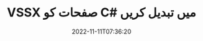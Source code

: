 ---
############################# Static ############################
layout: "auto-gen-merger"
date: 2022-11-11T07:36:20
draft: false
otherformats: dotx epub html mht mhtml odp ods odt one otp ott pdf pps ppsx ppt pptx

############################# Head ############################
head_title: "C# میں VSSX صفحات کی تبادلہ اور تبادلہ"
head_description: "دستاویزات کے انضمام API کا استعمال کرتے ہوئے C# میں ایک VSSX فائل کے اندر دو صفحات کی پوزیشنوں کو تبدیل اور تبادلہ کریں۔"

############################# Header ############################
title: "VSSX صفحات کو C# میں تبدیل کریں"
description: "VSSX صفحات کو .NET کوڈ کی چند سطروں کے ساتھ تبدیل کریں۔"
bg_image: "https://cms.admin.containerize.com/templates/aspose/App_Themes/V3/images/bg/header1.png"
bg_overlay: false
button:
    enable: true
    icon: "fas fa-arrow-down"
    label: "مفت ٹرائل ڈاؤن لوڈ کریں۔"
    link: "https://downloads.groupdocs.com/merger/net"

############################# SubMenu ############################
submenu:
    enable: true

    left:
        img_alt: "GroupDocs.Merger for .NET"
        image: "https://cms.admin.containerize.com/templates/groupdocs/images/product-logos/90x90-noborder/groupdocs-merger-net.png"
        product: "GroupDocs.Merger"
        platform: ".NET"

    middle:
        button:

            # button loop
            - link: "https://apireference.groupdocs.com/merger/net"
              text: "API حوالہ"

            # button loop
            - link: "https://github.com/groupdocs-merger"
              text: "کوڈ کی مثالیں۔"

            # button loop
            - link: "https://products.groupdocs.app/merger/family"
              text: "لائیو ڈیمو"

            # button loop
            - link: "https://purchase.groupdocs.com/pricing/merger/net"
              text: "قیمتوں کا تعین"

    right:
        link_download: "https://downloads.groupdocs.com/merger"
        link_learn: "https://docs.groupdocs.com/merger/net"
        link_buy: "https://purchase.groupdocs.com"

############################# About ############################
about:
    enable: true
    title: "GroupDocs.Merger for .NET API کے بارے میں"
    content: |
        [GroupDocs.Merger for .NET](/ur/merger/net/) PDF، Microsoft Office (Word, Excel, PowerPoint) سمیت دستاویزات کے فارمیٹس کی ایک وسیع رینج کے درمیان محفوظ طریقے سے ضم اور تقسیم کرنے کا ایک آسان حل پیش کرتا ہے۔ ، OneNote)، OpenDocument، HTML، تصاویر اور بہت سے دوسرے .NET ایپلیکیشنز کے اندر۔ کوڈ کی صرف چند سطریں جوڑ کر، دستاویزات کے کئی آپریشنز انجام دیں جیسے کہ منتقل، ہٹانا، گھمانا، تبادلہ کرنا، نکالنا یا دستاویزات کے اندر موجود صفحات کا رخ تبدیل کرنا۔ دستاویزات کو ضم کرنے والا API صفحہ پر دستاویز کے ڈھانچے، فارمیٹنگ اور مواد کا تجزیہ کرنے کے لیے دستاویز کے صفحات کو بطور تصویر دیکھنے کی حمایت کرتا ہے۔
        
        GroupDocs.Merger API کارپوریٹ حل کے لیے ایک صحیح انتخاب ہے جس کے لیے فائل پیج کو تبدیل کرنے کی خصوصیات کی ضرورت ہے۔ یہ APIs تمام بڑے آپریٹنگ سسٹمز اور پلیٹ فارمز بشمول .NET Framework, .NET Standard, .NET Core, Mono پر اچھی طرح سے تعاون یافتہ ہیں۔

############################# Steps ############################
steps:
    enable: true
    title_left: "VSSX فائل صفحات کو .NET میں تبدیل کریں"
    content_left: |
        [GroupDocs.Merger for .NET](/ur/merger/net/) C# ڈویلپرز کے لیے چند آسان مراحل کو لاگو کرکے VSSX فائل کے اندر صفحات کو تبدیل کرنا آسان بناتا ہے۔ .
        
        * تبادلے کے لیے صفحہ نمبر بتانے کے لیے **SwapOptions** کو شروع کریں۔
        * **انضمام** کی نئی مثال بنائیں اور ماخذ دستاویز کا راستہ بطور کنسٹرکٹر پیرامیٹر پاس کریں۔
        * **SwapPages** کو کال کریں اور **SwapOptions** آبجیکٹ پاس کریں۔
        * **محفوظ کریں** کو کال کریں اور نتیجے میں دستاویز کو محفوظ کرنے کے لیے فائل کا راستہ بتا دیں۔

    title_right: "سسٹم کے تقاضے"
    content_right: |
        GroupDocs.Merger for .NET APIs تمام بڑے پلیٹ فارمز اور آپریٹنگ سسٹمز پر تعاون یافتہ ہیں۔ ذیل کے کوڈ پر عمل کرنے سے پہلے، براہ کرم یقینی بنائیں کہ آپ کے سسٹم پر درج ذیل شرائط انسٹال ہیں۔

        * آپریٹنگ سسٹمز: مائیکروسافٹ ونڈوز، لینکس، میک او ایس
        * ترقیاتی ماحول: Visual Studio, Xamarin, MonoDevelop
        * فریم ورکس: .NET Framework, .NET Standard, .NET Core, Mono
        * GroupDocs.Merger for .NET کا تازہ ترین ورژن [NuGet](https://www.nuget.org/packages/groupdocs.merger) سے ڈاؤن لوڈ کریں۔
         
    code: |
     {{% merger/additional-styles %}}
     {{< merger/code-merger title="C# مثال کے کوڈ کا استعمال کرتے ہوئے VSSX فائل کے صفحات کو کیسے تبدیل کریں۔">}}

        ```csharp    
        // GroupDocs.Merger API کا استعمال کرتے ہوئے VSSX فائل کے صفحات کو تبدیل کریں۔
        int pageNumber1 = 6;
        int pageNumber2 = 1;

        // تبدیل کرنے کے لیے صفحہ نمبر بتانے کے لیے SwapOptions کلاس شروع کریں۔
        SwapOptions swapOptions = new SwapOptions(pageNumber2, pageNumber1);

        // ان پٹ VSSX دستاویز کے ساتھ فوری انضمام
        using (Merger merger = new Merger("input.vssx"))
          {
            // SwapPages طریقہ کو کال کریں اور اس پر SwapOptions اعتراض پاس کریں۔
            merger.SwapPages(swapOptions);
    
            // سیو میتھڈ کو کال کریں اور آؤٹ پٹ دستاویز کو محفوظ کرنے کے لیے مطلوبہ فائل پاتھ پاس کریں۔
            merger.Save("output.vssx");
          }
        ```
     {{< /merger/code-merger >}}

############################# Demos ############################
demos:
    enable: true
    title: "لائیو ڈیمو - VSSX فائل صفحات آن لائن تبدیل کریں۔"
    content: |
       [GroupDocs.Merger Live Demos](https://products.groupdocs.app/splitter/swap-pages/vssx) ویب سائٹ پر جا کر ابھی VSSX فائل کے صفحات کو تبدیل کریں۔
       لائیو ڈیمو کے درج ذیل فوائد ہیں۔
        
############################# About Formats ############################
about_formats:
    enable: true

############################# More Formats ############################
more_formats:
    enable: true
    title: "دیگر فائل فارمیٹس کے صفحات کو تبدیل کریں۔"
    content: |
        فائل فارمیٹس اور امیجز کے لیے .NET دستاویزات کا انضمام اور تقسیم API۔ ذیل میں بیان کردہ کچھ مشہور فائل فارمیٹس کو تبدیل کریں۔

############################# Back to top ###############################
back_to_top:
    enable: true
---